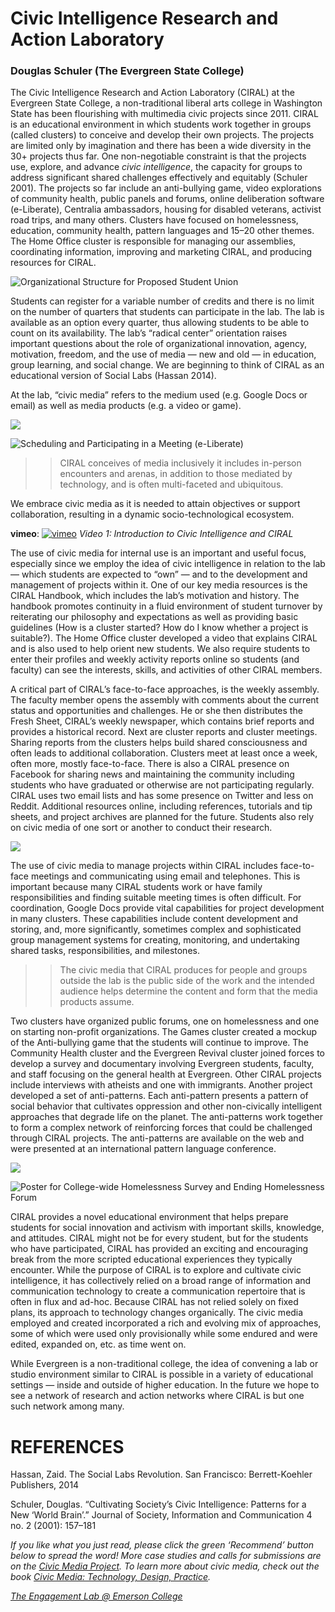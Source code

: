 # Civic Intelligence Research and Action Laboratory

### Douglas Schuler (The Evergreen State College)

The Civic Intelligence Research and Action Laboratory (CIRAL) at the Evergreen State College, a non-traditional liberal arts college in Washington State has been flourishing with multimedia civic projects since 2011. CIRAL is an educational environment in which students work together in groups (called clusters) to conceive and develop their own projects. The projects are limited only by imagination and there has been a wide diversity in the 30+ projects thus far. One non-negotiable constraint is that the projects use, explore, and advance _civic intelligence_, the capacity for groups to address significant shared challenges effectively and equitably (Schuler 2001). The projects so far include an anti-bullying game, video explorations of community health, public panels and forums, online deliberation software (e-Liberate), Centralia ambassadors, housing for disabled veterans, activist road trips, and many others. Clusters have focused on homelessness, education, community health, pattern languages and 15–20 other themes. The Home Office cluster is responsible for managing our assemblies, coordinating information, improving and marketing CIRAL, and producing resources for CIRAL.

![Organizational Structure for Proposed Student Union](https://res.cloudinary.com/engagement-lab-home/image/upload/v1/homepage-2.0/news/medium/1_xueNY8Uyq2daySHw-Slo6A.png)

Students can register for a variable number of credits and there is no limit on the number of quarters that students can participate in the lab. The lab is available as an option every quarter, thus allowing students to be able to count on its availability. The lab’s “radical center” orientation raises important questions about the role of organizational innovation, agency, motivation, freedom, and the use of media — new and old — in education, group learning, and social change. We are beginning to think of CIRAL as an educational version of Social Labs (Hassan 2014).

At the lab, “civic media” refers to the medium used (e.g. Google Docs or email) as well as media products (e.g. a video or game).

![](https://res.cloudinary.com/engagement-lab-home/image/upload/v1/homepage-2.0/news/medium/1_oXfSgdTi3PuB7L6UI-jlEQ.jpeg)

![Scheduling and Participating in a Meeting (e-Liberate)](https://res.cloudinary.com/engagement-lab-home/image/upload/v1/homepage-2.0/news/medium/1_AaiGympo-u983yOupjfBzA.jpeg)

> > CIRAL conceives of media inclusively it includes in-person encounters and arenas, in addition to those mediated by technology, and is often multi-faceted and ubiquitous.

We embrace civic media as it is needed to attain objectives or support collaboration, resulting in a dynamic socio-technological ecosystem.

**vimeo**:
[![vimeo](http://i.vimeocdn.com/video/494509246_960.jpg)](https://player.vimeo.com/video/110308430)
_Video 1: Introduction to Civic Intelligence and CIRAL_

The use of civic media for internal use is an important and useful focus, especially since we employ the idea of civic intelligence in relation to the lab — which students are expected to “own” — and to the development and management of projects within it. One of our key media resources is the CIRAL Handbook, which includes the lab’s motivation and history. The handbook promotes continuity in a fluid environment of student turnover by reiterating our philosophy and expectations as well as providing basic guidelines (How is a cluster started? How do I know whether a project is suitable?). The Home Office cluster developed a video that explains CIRAL and is also used to help orient new students. We also require students to enter their profiles and weekly activity reports online so students (and faculty) can see the interests, skills, and activities of other CIRAL members.

A critical part of CIRAL’s face-to-face approaches, is the weekly assembly. The faculty member opens the assembly with comments about the current status and opportunities and challenges. He or she then distributes the Fresh Sheet, CIRAL’s weekly newspaper, which contains brief reports and provides a historical record. Next are cluster reports and cluster meetings. Sharing reports from the clusters helps build shared consciousness and often leads to additional collaboration. Clusters meet at least once a week, often more, mostly face-to-face. There is also a CIRAL presence on Facebook for sharing news and maintaining the community including students who have graduated or otherwise are not participating regularly. CIRAL uses two email lists and has some presence on Twitter and less on Reddit. Additional resources online, including references, tutorials and tip sheets, and project archives are planned for the future. Students also rely on civic media of one sort or another to conduct their research.

![](https://res.cloudinary.com/engagement-lab-home/image/upload/v1/homepage-2.0/news/medium/1_4z13yBfz0628A89rP7dljA.png)

The use of civic media to manage projects within CIRAL includes face-to-face meetings and communicating using email and telephones. This is important because many CIRAL students work or have family responsibilities and finding suitable meeting times is often difficult. For coordination, Google Docs provide vital capabilities for project development in many clusters. These capabilities include content development and storing, and, more significantly, sometimes complex and sophisticated group management systems for creating, monitoring, and undertaking shared tasks, responsibilities, and milestones.

> > The civic media that CIRAL produces for people and groups outside the lab is the public side of the work and the intended audience helps determine the content and form that the media products assume.

Two clusters have organized public forums, one on homelessness and one on starting non-profit organizations. The Games cluster created a mockup of the Anti-bullying game that the students will continue to improve. The Community Health cluster and the Evergreen Revival cluster joined forces to develop a survey and documentary involving Evergreen students, faculty, and staff focusing on the general health at Evergreen. Other CIRAL projects include interviews with atheists and one with immigrants. Another project developed a set of anti-patterns. Each anti-pattern presents a pattern of social behavior that cultivates oppression and other non-civically intelligent approaches that degrade life on the planet. The anti-patterns work together to form a complex network of reinforcing forces that could be challenged through CIRAL projects. The anti-patterns are available on the web and were presented at an international pattern language conference.

![](https://res.cloudinary.com/engagement-lab-home/image/upload/v1/homepage-2.0/news/medium/1_yOjjRqg55rySqCBQZ8GtLA.jpeg)

![Poster for College-wide Homelessness Survey and Ending Homelessness Forum](https://res.cloudinary.com/engagement-lab-home/image/upload/v1/homepage-2.0/news/medium/1_dvC9tnTNHUGQzXdA35y79g.jpeg)

CIRAL provides a novel educational environment that helps prepare students for social innovation and activism with important skills, knowledge, and attitudes. CIRAL might not be for every student, but for the students who have participated, CIRAL has provided an exciting and encouraging break from the more scripted educational experiences they typically encounter. While the purpose of CIRAL is to explore and cultivate civic intelligence, it has collectively relied on a broad range of information and communication technology to create a communication repertoire that is often in flux and ad-hoc. Because CIRAL has not relied solely on fixed plans, its approach to technology changes organically. The civic media employed and created incorporated a rich and evolving mix of approaches, some of which were used only provisionally while some endured and were edited, expanded on, etc. as time went on.

While Evergreen is a non-traditional college, the idea of convening a lab or studio environment similar to CIRAL is possible in a variety of educational settings — inside and outside of higher education. In the future we hope to see a network of research and action networks where CIRAL is but one such network among many.

# REFERENCES

Hassan, Zaid. The Social Labs Revolution. San Francisco: Berrett-Koehler Publishers, 2014

Schuler, Douglas. “Cultivating Society’s Civic Intelligence: Patterns for a New ‘World Brain’.” Journal of Society, Information and Communication 4 no. 2 (2001): 157–181

_If you like what you just read, please click the green ‘Recommend’ button below to spread the word! More case studies and calls for submissions are on the [Civic Media Project](http://www.civicmediaproject.com). To learn more about civic media, check out the book [Civic Media: Technology, Design, Practice](https://mitpress.mit.edu/books/civic-media)._

[_The Engagement Lab @ Emerson College_](http://elab.emerson.edu)
